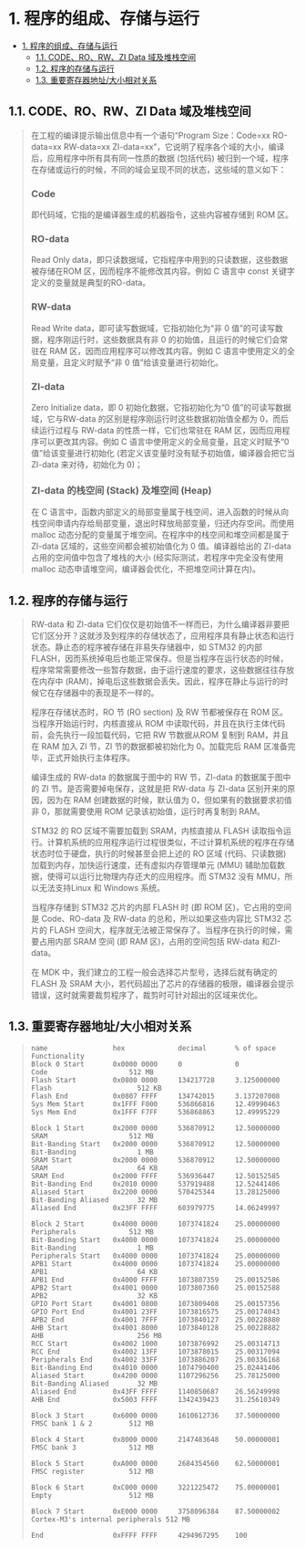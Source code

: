 # 1. 程序的组成、存储与运行

- [1. 程序的组成、存储与运行](#1-程序的组成存储与运行)
  - [1.1. CODE、RO、RW、ZI Data 域及堆栈空间](#11-coderorwzi-data-域及堆栈空间)
  - [1.2. 程序的存储与运行](#12-程序的存储与运行)
  - [1.3. 重要寄存器地址/大小相对关系](#13-重要寄存器地址大小相对关系)

## 1.1. CODE、RO、RW、ZI Data 域及堆栈空间

> 在工程的编译提示输出信息中有一个语句“Program Size：Code=xx RO-data=xx RW-data=xx ZI-data=xx”，它说明了程序各个域的大小，编译后，应用程序中所有具有同一性质的数据 (包括代码) 被归到一个域，程序在存储或运行的时候，不同的域会呈现不同的状态，这些域的意义如下：
>
> ### Code
>
> 即代码域，它指的是编译器生成的机器指令，这些内容被存储到 ROM 区。
>
> ### RO-data
>
> Read Only data，即只读数据域，它指程序中用到的只读数据，这些数据被存储在ROM 区，因而程序不能修改其内容。例如 C 语言中 const 关键字定义的变量就是典型的RO-data。
>
> ### RW-data
>
> Read Write data，即可读写数据域，它指初始化为“非 0 值”的可读写数据，程序刚运行时，这些数据具有非 0 的初始值，且运行的时候它们会常驻在 RAM 区，因而应用程序可以修改其内容。例如 C 语言中使用定义的全局变量，且定义时赋予“非 0 值”给该变量进行初始化。
>
> ### ZI-data
>
> Zero Initialize data，即 0 初始化数据，它指初始化为“0 值”的可读写数据域，它与RW-data 的区别是程序刚运行时这些数据初始值全都为 0，而后续运行过程与 RW-data 的性质一样，它们也常驻在 RAM 区，因而应用程序可以更改其内容。例如 C 语言中使用定义的全局变量，且定义时赋予“0 值”给该变量进行初始化 (若定义该变量时没有赋予初始值，编译器会把它当 ZI-data 来对待，初始化为 0)；
>
> ### ZI-data 的栈空间 (Stack) 及堆空间 (Heap)
>
> 在 C 语言中，函数内部定义的局部变量属于栈空间，进入函数的时候从向栈空间申请内存给局部变量，退出时释放局部变量，归还内存空间。而使用 malloc 动态分配的变量属于堆空间。在程序中的栈空间和堆空间都是属于ZI-data 区域的，这些空间都会被初始值化为 0 值。编译器给出的 ZI-data 占用的空间值中包含了堆栈的大小 (经实际测试，若程序中完全没有使用 malloc 动态申请堆空间，编译器会优化，不把堆空间计算在内)。

## 1.2. 程序的存储与运行

> RW-data 和 ZI-data 它们仅仅是初始值不一样而已，为什么编译器非要把它们区分开？这就涉及到程序的存储状态了，应用程序具有静止状态和运行状态。静止态的程序被存储在非易失存储器中，如 STM32 的内部 FLASH，因而系统掉电后也能正常保存。但是当程序在运行状态的时候，程序常常需要修改一些暂存数据，由于运行速度的要求，这些数据往往存放在内存中 (RAM)，掉电后这些数据会丢失。因此，程序在静止与运行的时候它在存储器中的表现是不一样的。
>
> 程序在存储状态时，RO 节 (RO section) 及 RW 节都被保存在 ROM 区。当程序开始运行时，内核直接从 ROM 中读取代码，并且在执行主体代码前，会先执行一段加载代码，它把 RW 节数据从ROM 复制到 RAM，并且在 RAM 加入 ZI 节，ZI 节的数据都被初始化为 0。加载完后 RAM 区准备完毕，正式开始执行主体程序。
>
> 编译生成的 RW-data 的数据属于图中的 RW 节，ZI-data 的数据属于图中的 ZI 节。是否需要掉电保存，这就是把 RW-data 与 ZI-data 区别开来的原因，因为在 RAM 创建数据的时候，默认值为 0，但如果有的数据要求初值非 0，那就需要使用 ROM 记录该初始值，运行时再复制到 RAM。
>
> STM32 的 RO 区域不需要加载到 SRAM，内核直接从 FLASH 读取指令运行。计算机系统的应用程序运行过程很类似，不过计算机系统的程序在存储状态时位于硬盘，执行的时候甚至会把上述的 RO 区域 (代码、只读数据) 加载到内存，加快运行速度，还有虚拟内存管理单元 (MMU) 辅助加载数据，使得可以运行比物理内存还大的应用程序。而 STM32 没有 MMU，所以无法支持Linux 和 Windows 系统。
>
> 当程序存储到 STM32 芯片的内部 FLASH 时 (即 ROM 区)，它占用的空间是 Code、RO-data 及 RW-data 的总和，所以如果这些内容比 STM32 芯片的 FLASH 空间大，程序就无法被正常保存了。当程序在执行的时候，需要占用内部 SRAM 空间 (即 RAM 区)，占用的空间包括 RW-data 和ZI-data。
>
> 在 MDK 中，我们建立的工程一般会选择芯片型号，选择后就有确定的 FLASH 及 SRAM 大小，若代码超出了芯片的存储器的极限，编译器会提示错误，这时就需要裁剪程序了，裁剪时可针对超出的区域来优化。

## 1.3. 重要寄存器地址/大小相对关系

> ```text
> name                hex             decimal       % of space      Functionality
> Block 0 Start       0x0000 0000     0             0               Code                    512 MB
> Flash Start         0x0800 0000     134217728     3.125000000     Flash                     512 KB
> Flash End           0x0807 FFFF     134742015     3.137207008
> Sys Mem Start       0x1FFF F000     536866816     12.49990463
> Sys Mem End         0x1FFF F7FF     536868863     12.49995229
>
> Block 1 Start       0x2000 0000     536870912     12.50000000     SRAM                    512 MB
> Bit-Banding Start   0x2000 0000     536870912     12.50000000     Bit-Banding               1 MB
> SRAM Start          0x2000 0000     536870912     12.50000000     SRAM                      64 KB
> SRAM End            0x2000 FFFF     536936447     12.50152585
> Bit-Banding End     0x2010 0000     537919488     12.52441406
> Aliased Start       0x2200 0000     570425344     13.28125000     Bit-Banding Aliased       32 MB
> Aliased End         0x23FF FFFF     603979775     14.06249997
>
> Block 2 Start       0x4000 0000     1073741824    25.00000000     Peripherals             512 MB
> Bit-Banding Start   0x4000 0000     1073741824    25.00000000     Bit-Banding               1 MB
> Peripherals Start   0x4000 0000     1073741824    25.00000000
> APB1 Start          0x4000 0000     1073741824    25.00000000     APB1                      64 KB
> APB1 End            0x4000 FFFF     1073807359    25.00152586
> APB2 Start          0x4001 0000     1073807360    25.00152588     APB2                      32 KB
> GPIO Port Start     0x4001 0800     1073809408    25.00157356
> GPIO Port End       0x4001 23FF     1073816575    25.00174043
> APB2 End            0x4001 7FFF     1073840127    25.00228880
> AHB Start           0x4001 8000     1073840128    25.00228882     AHB                       256 MB
> RCC Start           0x4002 1000     1073876992    25.00314713
> RCC End             0x4002 13FF     1073878015    25.00317094
> Peripherals End     0x4002 33FF     1073886207    25.00336168
> Bit-Banding End     0x4010 0000     1074790400    25.02441406
> Aliased Start       0x4200 0000     1107296256    25.78125000     Bit-Banding Aliased       32 MB
> Aliased End         0x43FF FFFF     1140850687    26.56249998
> AHB End             0x5003 FFFF     1342439423    31.25610349
>
> Block 3 Start       0x6000 0000     1610612736    37.50000000     FMSC bank 1 & 2         512 MB
>
> Block 4 Start       0x8000 0000     2147483648    50.00000001     FMSC bank 3             512 MB
>
> Block 5 Start       0xA000 0000     2684354560    62.50000001     FMSC register           512 MB
>
> Block 6 Start       0xC000 0000     3221225472    75.00000001     Empty                   512 MB
>
> Block 7 Start       0xE000 0000     3758096384    87.50000002     Cortex-M3's internal peripherals 512 MB
>
> End                 0xFFFF FFFF     4294967295    100
> ```
>